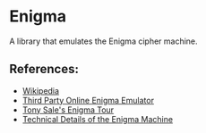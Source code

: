 # Enigma

A library that emulates the Enigma cipher machine.

## References:
* [Wikipedia](https://en.wikipedia.org/wiki/Enigma_machine)
* [Third Party Online Enigma Emulator](http://people.physik.hu-berlin.de/~palloks/js/enigma/enigma-u_v20_en.html)
* [Tony Sale's Enigma Tour](http://www.codesandciphers.org.uk/enigma/enigma1.htm)
* [Technical Details of the Enigma Machine](http://users.telenet.be/d.rijmenants/en/enigmatech.htm)
